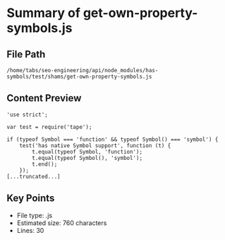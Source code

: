 # Summary of get-own-property-symbols.js
  
## File Path
`/home/tabs/seo-engineering/api/node_modules/has-symbols/test/shams/get-own-property-symbols.js`

## Content Preview
```
'use strict';

var test = require('tape');

if (typeof Symbol === 'function' && typeof Symbol() === 'symbol') {
	test('has native Symbol support', function (t) {
		t.equal(typeof Symbol, 'function');
		t.equal(typeof Symbol(), 'symbol');
		t.end();
	});
[...truncated...]
```

## Key Points
- File type: .js
- Estimated size: 760 characters
- Lines: 30
